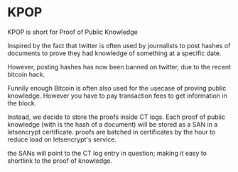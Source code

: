 # KPOP

KPOP is short for Proof of Public Knowledge


Inspired by the fact that twitter is often used by journalists to post hashes of documents to prove
they had knowledge of something at a specific date.

However, posting hashes has now been banned on twitter, due to the recent bitcoin hack.

Funnily enough Bitcoin is often also used for the usecase of proving public knowledge.  However you have to pay transaction fees
to get information in the block.

Instead, we decide to store the proofs inside CT logs.   Each proof of public knowledge (with is the hash of a document) will
be stored as a SAN in a letsencrypt certificate.    proofs are batched in certificates by the hour to reduce load on letsencrypt's service.

the SANs will point to the CT log entry in question; making it easy to shortlink to the proof of knowledge.
